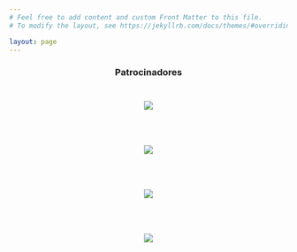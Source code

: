 ```yaml
---
# Feel free to add content and custom Front Matter to this file.
# To modify the layout, see https://jekyllrb.com/docs/themes/#overriding-theme-defaults

layout: page
---
```


<div align="center" style="margin-bottom: 4rem">

<h3><b>Patrocinadores</b></h3>

<!--<div style="color:grey;margin-top:2rem"><b>Patrocinador científico</b></div>
-->

<div>
    <a href="https://esi.uclm.es/" target="_blank"><img style="max-height: 130px; padding:25px;" src="{{site.url}}/images/patrocinadores/LogoESI.jpg"></a>

<a href="https://www.uclm.es/departamentos/dtsi" target="_blank"><img style="max-height: 130px; padding:25px;" src="{{site.url}}/images/patrocinadores/LogoDTSI.jpg"></a>

<a href="https://alarcos.esi.uclm.es/itsi/" target="_blank"><img style="max-height: 130px; padding:25px;" src="{{site.url}}/images/patrocinadores/LogoITSI.jpg"></a>

<a href="https://www.renic.es" target="_blank"><img style="max-height: 130px; padding:25px;" src="{{site.url}}/images/patrocinadores/LogoRENIC.jpg"></a>

</div>
